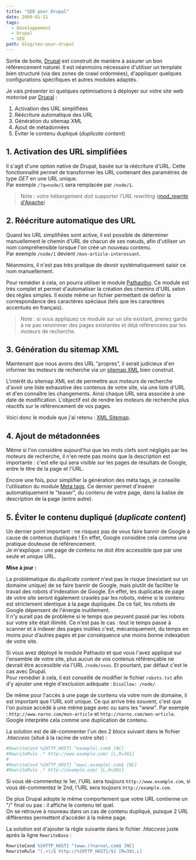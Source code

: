 ```yaml
---
title: "SEO pour Drupal"
date: 2009-01-31
tags:
  - Développement
  - Drupal
  - SEO
path: blog/seo-pour-drupal
---
```

Sortie de boite, [Drupal](/tags/drupal) est construit de manière à assurer un bon référencement naturel. Il est néanmoins nécessaire d'utiliser un template bien structuré (via des zones de crawl ordonnées), d'appliquer quelques configurations spécifiques et autres modules adaptés.

Je vais présenter ici quelques optimisations à déployer sur votre site web motorisé par [Drupal](/tags/drupal) :

1. Activation des URL simplifiées
2. Réécriture automatique des URL
3. Génération du sitemap XML
4. Ajout de métadonnées
5. Éviter le contenu dupliqué (*duplicate content*)

<!-- excerpt -->

## 1. Activation des URL simplifiées

Il s'agit d'une option native de Drupal, basée sur la réécriture d'URL. Cette fonctionnalité permet de transformer les URL contenant des paramètres de type *GET* en une URL unique.  
Par exemple `/?q=node/1` sera remplacée par `/node/1`.

> Note : votre hébergement doit supporter l'*URL rewriting* ([*mod_rewrite* d'Apache](http://httpd.apache.org/docs/2.0/mod/mod_rewrite.html))

## 2. Réécriture automatique des URL

Quand les URL simplifiées sont active, il est possible de déterminer manuellement le chemin d'URL de chacun de ses nœuds, afin d'utiliser un nom compréhensible lorsque l'on créé un nouveau contenu.  
Par exemple `/node/1` devient `/mon-article-interessant`.

Néanmoins, il n'est pas très pratique de devoir systématiquement saisir ce nom manuellement.

Pour remédier à cela, on pourra utiliser le module [Pathautho](http://drupal.org/project/pathauto). Ce module est très complet et permet d'automatiser la création des chemins d'URL selon des règles simples. Il existe même un fichier permettant de définir la correspondance des caractères spéciaux (tels que les caractères accentués en français).

> Note : si vous appliquez ce module sur un site existant, prenez garde à ne pas renommer des pages existantes et déjà référencées par les moteurs de recherche.

## 3. Génération du sitemap XML

Maintenant que nous avons des URL "propres", il serait judicieux d'en informer les moteurs de recherche via un [sitemap XML](https://www.google.com/webmasters/tools/docs/fr/protocol.html) bien construit.

L'intérêt du sitemap XML est de permettre aux moteurs de recherche d'avoir une liste exhaustive des contenus de votre site, via une liste d'URL et d'en connaître les changements. Ainsi chaque URL sera associée à une date de modification.
L'objectif est de rendre les moteurs de recherche plus réactifs sur le référencement de vos pages.

Voici donc le module que j'ai retenu : [XML Sitemap](http://drupal.org/project/gsitemap).

## 4. Ajout de métadonnées

Même si l'on considère aujourd'hui que les mots clefs sont négligés par les moteurs de recherche, il n'en reste pas moins que la description est importante : c'est elle qui sera visible sur les pages de résultats de Google, entre le titre de la page et l'URL.

Encore une fois, pour simplifier la génération des méta tags, je conseille l'utilisation du module [Meta tags](http://drupal.org/project/nodewords).
Ce dernier permet d'insérer automatiquement le "teaser", du contenu de votre page, dans la balise de description de la page (entre autre).

## 5. Éviter le contenu dupliqué (*duplicate content*)

Un dernier point important : ne risquez pas de vous faire bannir de Google à cause de contenus dupliqués ! En effet, Google considère cela comme une pratique douteuse de référencement.  
Je m'explique : une page de contenu ne doit être accessible que par une seule et unique URL.

**Mise à jour :**

La problématique du *duplicate content* n'est pas le risque (inexistant sur un domaine unique) de se faire bannir de Google, mais plutôt de faciliter le travail des robots d'indexation de Google. En effet, les duplicatas de page de votre site seront également crawlés par les robots, même si le contenu est strictement identique à la page dupliquée. De ce fait, les robots de Google dépensent de l'énergie inutilement.  
Il n'y aurait pas de problème si le temps que peuvent passé par les robots sur votre site était illimité. Ce n'est pas le cas : tout le temps passé à scanner et à indexer des pages inutiles c'est, mécaniquement, du temps en moins pour d’autres pages et par conséquence une moins bonne indexation de votre site.

Si vous avez déployé le module Pathauto et que vous l'avez appliqué sur l'ensemble de votre site, plus aucun de vos contenus référençable ne devrait être accessible via l'URL `/node/xxxx`. Et pourtant, par défaut c'est le cas avec Drupal.  
Pour remédier à cela, il est conseillé de modifier le fichier `robots.txt` afin d'y ajouter une règle d'exclusion adéquate : `Disallow: /node/`.

De même pour l'accès à une page de contenu via votre nom de domaine, il est important que l'URL soit unique. Ce qui arrive très souvent, c'est que l'on puisse accédé à une même page avec ou sans les "www". Par exemple : `http://www.narno.com/mon-article` et `http://narno.com/mon-article`. Google interprète cela comme une duplication de contenu.

La solution est de dé-commenter l'un des 2 blocs suivant dans le fichier *.htaccess* (situé à la racine de votre site) :

```apache
#RewriteCond %{HTTP_HOST} ^example\.com$ [NC]
#RewriteRule .* http://www.example.com/ [L,R=301]
#
#RewriteCond %{HTTP_HOST} ^www\.example\.com$ [NC]
#RewriteRule .* http://example.com/ [L,R=301] 
```

Si vous dé-commentez le 1er, l'URL sera toujours `http://www.example.com`, si vous dé-commentez le 2nd, l'URL sera toujours `http://example.com`.

De plus Drupal adopte le même comportement que votre URL contienne un "/" final ou pas : il affiche le contenu tel quel.  
On se retrouve à nouveau dans un cas de contenu dupliqué, puisque 2 URL différentes permettent d’accéder à la même page.

La solution est d'ajouter la règle suivante dans le fichier *.htaccess* juste après la ligne `RewriteBase` :

```apache
RewriteCond %{HTTP_HOST} ^(www.)?narno\.com$ [NC]
RewriteRule ^(.+)/$ http://%{HTTP_HOST}/$1 [R=301,L]
```
